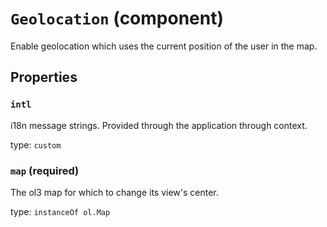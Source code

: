 `Geolocation` (component)
=========================

Enable geolocation which uses the current position of the user in the map.

Properties
----------

### `intl`

i18n message strings. Provided through the application through context.

type: `custom`


### `map` (required)

The ol3 map for which to change its view's center.

type: `instanceOf ol.Map`

